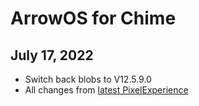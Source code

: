 # ArrowOS for Chime

## July 17, 2022
- Switch back blobs to V12.5.9.0
- All changes from [latest PixelExperience](https://github.com/herobuxx/herobuilds/blob/master/changelogs/pe_chiime.md)
